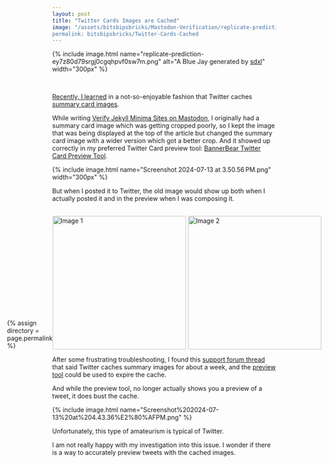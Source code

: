 ```yaml
---
layout: post
title: "Twitter Cards Images are Cached"
image: "/assets/bitsbipsbricks/Mastodon-Verification/replicate-prediction-ey7z80d79srgj0cgqhpvf0sw7m.png
permalink: bitsbipsbricks/Twitter-Cards-Cached
---
```


{% include image.html 
  name="replicate-prediction-ey7z80d79srgj0cgqhpvf0sw7m.png" 
  alt="A Blue Jay generated by [sdxl](https://replicate.com/p/ey7z80d79srgj0cgqhpvf0sw7m)" 
  width="300px"
%}

<br>

[Recently, I learned](https://x.com/search?q=%22Today%20I%20learned%22%20OR%20TIL%20from%3ARamVasuthevan&src=typed_query&f=top) in a not-so-enjoyable fashion that Twitter caches [summary card images](https://developer.x.com/en/docs/twitter-for-websites/cards/overview/summary-card-with-large-image). 

While writing [Verify Jekyll Minima Sites on Mastodon](/bitsbipsbricks/Mastodon-Verification), I originally had a summary card image which was getting cropped poorly, so I kept the image that was being displayed at the top of the article but changed the summary card image with a wider version which got a better crop. And it showed up correctly in my preferred Twitter Card preview tool: [BannerBear Twitter Card Preview Tool](https://www.bannerbear.com/tools/twitter-card-preview-tool/). 

{% include image.html 
  name="Screenshot 2024-07-13 at 3.50.56 PM.png" 
  width="300px"
%}

But when I posted it to Twitter, the old image would show up both when I actually posted it and in the preview when I was composing it. 

<br>

<div style="display: flex; align-items: flex-end; justify-content: center;">
    {% assign directory = page.permalink %}
    <img src="/assets/{{ directory }}/Screenshot%202024-07-13%20at%202.54.40%E2%80%AFPM.png" alt="Image 1" style="width: 300px; margin-right: 5px;">
    <img src="/assets/{{ directory }}/Screenshot%202024-07-13%20at%203.50.53%E2%80%AFPM.png" alt="Image 2" style="width: 300px;">
</div>


After some frustrating troubleshooting, I found this [support forum thread](https://devcommunity.x.com/t/twitter-summary-cards-are-they-cached/18345) that said Twitter caches summary images for about a week, and the [preview tool](https://cards-dev.twitter.com/validator) could be used to expire the cache. 

And while the preview tool, no longer actually shows you a preview of a tweet, it does bust the cache.


{% include image.html 
  name="Screenshot%202024-07-13%20at%204.43.36%E2%80%AFPM.png" 
%}

Unfortunately, this type of amateurism is typical of Twitter. 

I am not really happy with my investigation into this issue. I wonder if there is a way to accurately preview tweets with the cached images.